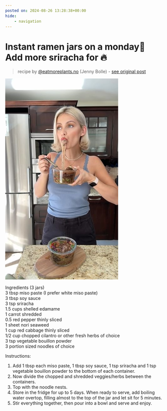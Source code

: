 ```yaml
---
posted on: 2024-08-26 13:28:38+00:00
hide:
    - navigation
---
```


# Instant ramen jars on a monday🍜 Add more sriracha for 🔥 

> recipe by [@eatmoreplants.no](https://www.instagram.com/eatmoreplants.no/) 
(Jenny Bolle) - [see original post](https://instagram.com/p/C_In8twKiB5)

![](../img/eatmoreplants.no_26-08-2024_1308.png)

  
Ingredients (3 jars)  
3 tbsp miso paste (I prefer white miso paste)  
3 tbsp soy sauce  
3 tsp sriracha  
1.5 cups shelled edamame  
1 carrot shredded  
0.5 red pepper thinly sliced  
1 sheet nori seaweed  
1 cup red cabbage thinly sliced  
1/2 cup chopped cilantro or other fresh herbs of choice  
3 tsp vegetable bouillon powder  
3 portion sized noodles of choice  
  
Instructions:  
1. Add 1 tbsp each miso paste, 1 tbsp soy sauce, 1 tsp sriracha and 1 tsp vegetable bouillon powder to the bottom of each container.  
2. Now divide the chopped and shredded veggies/herbs between the containers.   
3. Top with the noodle nests.   
4. Store in the fridge for up to 5 days. When ready to serve, add boiling water overtop, filling almost to the top of the jar and let sit for 5 minutes.  
5. Stir everything together, then pour into a bowl and serve and enjoy.   